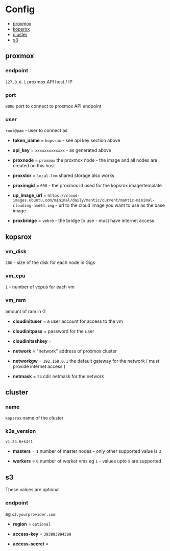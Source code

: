 # Config
- [proxmox](#proxmox)
- [kopsrox](#kopsrox)
- [cluster](#cluster)
- [s3](#s3)


## proxmox <a name=proxmox>

### endpoint

`127.0.0.1` proxmox API host / IP

### port

`8006` port to connect to proxmox API endpoint

### user

`root@pam` - user to connect as

- __token_name__ = `kopsrox` - see api key section above

- __api_key__ = `xxxxxxxxxxxxx` - as generated above

- __proxnode__ = `proxmox` the proxmox node - the image and all nodes are created on this host

- __proxstor__ = `local-lvm` shared storage also works

- __proximgid__ = `600` - the proxmox id used for the kopsrox image/template 

- __up_image_url__ = `https://cloud-images.ubuntu.com/minimal/daily/mantic/current/mantic-minimal-cloudimg-amd64.img` - url to the cloud image you want to use as the base image

- __proxbridge__ = `vmbr0` - the bridge to use - must have internet access

## kopsrox

### vm_disk

`20G` - size of the disk for each node in Gigs

### vm_cpu

`1` - number of vcpus for each vm

### vm_ram

amount of ram in G

- __cloudinituser__ = a user account for access to the vm 

- __cloudinitpass__ = password for the user

- __cloudinitsshkey__ = 

- __network__ = "network" address of proxmox cluster

- __networkgw__ = `192.168.0.1` the default gateway for the network ( must provide internet access ) 

- __netmask__ = `24` cdir netmask for the network 

## cluster <a name=cluster>
### name

`kopsrox` name of the cluster

### k3s_version

`v1.24.6+k3s1` 

- __masters__ = `1` number of master nodes - only other supported value is `3`

- __workers__ = `0` number of worker vms eg `1` - values upto `5` are supported

## s3 <a name=s3>

These values are optional 

### endpoint 

eg `s3.yourprovider.com`

- __region__ = `optional`

- __access-key__ = `393893894389`

- __access-secret__ = 
